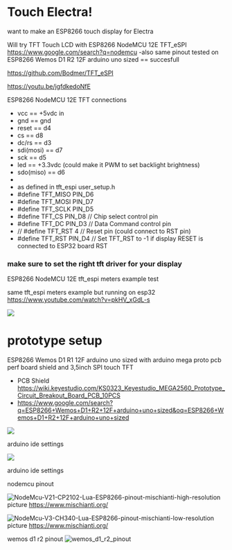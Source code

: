 # Touch Electra!

want to make an ESP8266 touch display for Electra

Will try TFT Touch LCD with ESP8266 NodeMCU 12E TFT_eSPI https://www.google.com/search?q=nodemcu
-also same pinout tested on ESP8266 Wemos D1 R2 12F arduino uno sized == succesfull 

https://github.com/Bodmer/TFT_eSPI

https://youtu.be/jgfdkedoNfE

ESP8266 NodeMCU 12E TFT connections
- vcc == +5vdc in
- gnd == gnd
- reset == d4
- cs == d8
- dc/rs == d3
- sdi(mosi) == d7
- sck == d5
- led == +3.3vdc  (could make it PWM to set backlight brightness)
- sdo(miso) == d6
-
- as defined in tft_espi user_setup.h
- #define TFT_MISO  PIN_D6
- #define TFT_MOSI  PIN_D7
- #define TFT_SCLK  PIN_D5
- #define TFT_CS   PIN_D8  // Chip select control pin
- #define TFT_DC     PIN_D3  // Data Command control pin
- // #define TFT_RST   4  // Reset pin (could connect to RST pin)
- #define TFT_RST   PIN_D4  // Set TFT_RST to -1 if display RESET is connected to ESP32 board RST

### make sure to set the right tft driver for your display

ESP8266 NodeMCU 12E tft_espi meters example test

same tft_espi meters example but running on esp32 https://www.youtube.com/watch?v=pkHV_xGdL-s

<img src="https://github.com/ldijkman/randomnerd_esp32_wifi_manager/blob/main/ESP8266-TFT_eSPI/20220402_091959.jpg">

# prototype setup
ESP8266 Wemos D1 R1 12F arduino uno sized with arduino mega proto pcb perf board shield and 3,5inch SPI touch TFT
- PCB Shield https://wiki.keyestudio.com/KS0323_Keyestudio_MEGA2560_Prototype_Circuit_Breakout_Board_PCB_10PCS
- https://www.google.com/search?q=ESP8266+Wemos+D1+R2+12F+arduino+uno+sized&oq=ESP8266+Wemos+D1+R2+12F+arduino+uno+sized

<img src="https://github.com/ldijkman/randomnerd_esp32_wifi_manager/blob/main/ESP8266-TFT_eSPI/20220402_135300.jpg">

arduino ide settings

<img src="https://github.com/ldijkman/randomnerd_esp32_wifi_manager/blob/main/ESP8266-TFT_eSPI/20220402_115032.jpg">

arduino ide settings

nodemcu pinout

![NodeMcu-V21-CP2102-Lua-ESP8266-pinout-mischianti-high-resolution](https://user-images.githubusercontent.com/45427770/155881391-281d12c5-810a-437b-9245-e10ef1266067.png)
picture https://www.mischianti.org/

![NodeMcu-V3-CH340-Lua-ESP8266-pinout-mischianti-low-resolution](https://user-images.githubusercontent.com/45427770/155927695-04cdb781-7502-487b-8685-b1340a4bf61a.jpg)
picture https://www.mischianti.org/

wemos d1 r2 pinout
![wemos_d1_r2_pinout](https://user-images.githubusercontent.com/45427770/161381406-6ab25a4e-1d82-4d2e-8db5-e0682ff61cc4.jpg)

